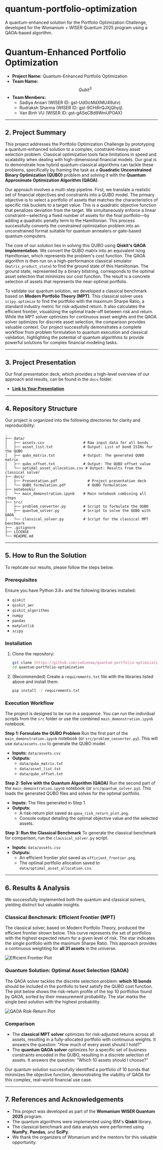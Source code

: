# quantum-portfolio-optimization
A quantum-enhanced solution for the Portfolio Optimization Challenge, developed for the Womanium + WISER Quantum 2025 program using a QAOA-based algorithm.

# Quantum-Enhanced Portfolio Optimization

* **Project Name:** Quantum-Enhanced Portfolio Optimization    
* **Team Name:** $$Qubit^3$$     
* **Team Members:**    
    * Sadiya Ansari (WISER ID: gst-Ud0icMdXMU49utv)    
    * Rudraksh Sharma (WISER ID: gst-9CHiRrQJXjQhyij)    
    * Van Binh VU (WISER ID: gst-gASeCBd9WmUPOAX)    
  
---

## 2. Project Summary

This project addresses the Portfolio Optimization Challenge by prototyping a quantum-enhanced solution to a complex, constraint-heavy asset selection problem. Classical optimization tools face limitations in speed and scalability when dealing with high-dimensional financial models. Our goal is to demonstrate how hybrid quantum-classical algorithms can tackle these problems, specifically by framing the task as a **Quadratic Unconstrained Binary Optimization (QUBO)** problem and solving it with the **Quantum Approximate Optimization Algorithm (QAOA)**.

Our approach involves a multi-step pipeline. First, we translate a realistic set of financial objectives and constraints into a QUBO model. The primary objective is to select a portfolio of assets that matches the characteristics of specific risk buckets to a target value. This is a quadratic objective function that penalizes deviation from the target. We simultaneously enforce a linear constraint—selecting a fixed number of assets for the final portfolio—by adding a quadratic penalty term to the Hamiltonian. This process successfully converts the constrained optimization problem into an unconstrained format suitable for quantum annealers or gate-based quantum computers.

The core of our solution lies in solving this QUBO using **Qiskit's QAOA implementation**. We convert the QUBO matrix into an equivalent Ising Hamiltonian, which represents the problem's cost function. The QAOA algorithm is then run on a high-performance classical simulator (`matrix_product_state`) to find the ground state of this Hamiltonian. The ground state, represented by a binary bitstring, corresponds to the optimal asset selection that minimizes our cost function. The result is a concrete selection of assets that represents the near-optimal portfolio.

To validate our quantum solution, we developed a classical benchmark based on **Modern Portfolio Theory (MPT)**. This classical solver uses `scipy.optimize` to find the portfolio with the maximum Sharpe Ratio, a standard industry metric for risk-adjusted return. It also calculates the efficient frontier, visualizing the optimal trade-off between risk and return. While the MPT solver optimizes for continuous asset weights and the QAOA solver optimizes for discrete asset selection, the comparison provides valuable context. Our project successfully demonstrates a complete workflow from problem formulation to quantum execution and classical validation, highlighting the potential of quantum algorithms to provide powerful solutions for complex financial modeling tasks.

---

## 3. Project Presentation

Our final presentation deck, which provides a high-level overview of our approach and results, can be found in the `docs` folder:   

* **[Link to Your Presentation](./docs/Presentation.pdf)**  


---

## 4. Repository Structure

Our project is organized into the following directories for clarity and reproducibility:

```
.
├── data/
│   ├── assets.csv                  # Raw input data for all bonds
│   ├── asset_list.txt              # Output: List of bond ISINs for the QUBO
│   ├── qubo_matrix.txt             # Output: The generated QUBO matrix
│   ├── qubo_offset.txt             # Output: The QUBO offset value
│   └── optimal_asset_allocation.csv # Output: Results from the classical solver
├── docs/
│   ├── Presentation.pdf              # Project presentation deck
|   └── QUBO_formulation.pdf          # QUBO formulation
├── notebooks/
│   └── main_demonstration.ipynb    # Main notebook combining all steps
├── src/
│   ├── problem_converter.py        # Script to formulate the QUBO
│   ├── quantum_solver.py           # Script to solve the QUBO with QAOA
│   └── classical_solver.py         # Script for the classical MPT benchmark
├── .gitignore
├── LICENSE
└── README.md
```

---

## 5. How to Run the Solution

To replicate our results, please follow the steps below.

### Prerequisites

Ensure you have Python 3.8+ and the following libraries installed:
* `qiskit`
* `qiskit_aer`
* `qiskit_algorithms`
* `numpy`
* `pandas`
* `matplotlib`
* `scipy`

### Installation

1.  Clone the repository:
    ```bash
    git clone [https://github.com/sadieeae/quantum-portfolio-optimization.git](https://github.com/sadieea/quantum-portfolio-optimization.git)
    cd quantum-portfolio-optimization
    ```
2.  (Recommended) Create a `requirements.txt` file with the libraries listed above and install them:
    ```bash
    pip install -r requirements.txt
    ```

### Execution Workflow

The project is designed to be run in a sequence. You can run the individual scripts from the `src` folder or use the combined `main_demonstration.ipynb` notebook.

**Step 1: Formulate the QUBO Problem**
Run the first part of the `main_demonstration.ipynb` notebook (or `src/problem_converter.py`). This will use `data/assets.csv` to generate the QUBO model.

* **Inputs:** `data/assets.csv`
* **Outputs:**
    * `data/qubo_matrix.txt`
    * `data/asset_list.txt`
    * `data/qubo_offset.txt`

**Step 2: Solve with the Quantum Algorithm (QAOA)**
Run the second part of the `main_demonstration.ipynb` notebook (or `src/quantum_solver.py`). This loads the generated QUBO files and solves for the optimal portfolio.

* **Inputs:** The files generated in Step 1.
* **Outputs:**
    * A risk-return plot saved as `qaoa_risk_return_plot.png`.
    * Console output detailing the optimal objective value and the selected assets.

**Step 3: Run the Classical Benchmark**
To generate the classical benchmark for comparison, run the `classical_solver.py` script.

* **Inputs:** `data/assets.csv`
* **Outputs:**
    * An efficient frontier plot saved as `efficient_frontier.png`.
    * The optimal portfolio allocation saved to `data/optimal_asset_allocation.csv`.

---

## 6. Results & Analysis

We successfully implemented both the quantum and classical solvers, yielding distinct but valuable insights.

### Classical Benchmark: Efficient Frontier (MPT)

The classical solver, based on Modern Portfolio Theory, produced the efficient frontier shown below. This curve represents the set of portfolios with the highest expected return for a given level of risk. The star indicates the single portfolio with the maximum Sharpe Ratio. This approach provides a continuous weighting for **all 31 assets** in the universe.

![Efficient Frontier Plot](./docs/efficient_frontier.png)

### Quantum Solution: Optimal Asset Selection (QAOA)

The QAOA solver tackles the discrete selection problem: **which 10 bonds** should be included in the portfolio to best satisfy the QUBO cost function. The plot below shows the risk-return profile of the top 10 portfolios found by QAOA, sorted by their measurement probability. The star marks the single best solution with the highest probability.

![QAOA Risk-Return Plot](./docs/qaoa_risk_return_plot.png)

### Comparison

* The **classical MPT solver** optimizes for risk-adjusted returns across all assets, resulting in a fully-allocated portfolio with continuous weights. It answers the question: "How much of every asset should I hold?"
* The **quantum QAOA solver** optimizes for a specific set of business constraints encoded in the QUBO, resulting in a discrete selection of assets. It answers the question: "Which 10 assets should I choose?"

Our quantum solution successfully identified a portfolio of 10 bonds that minimizes the objective function, demonstrating the viability of QAOA for this complex, real-world financial use case.

---

## 7. References and Acknowledgements

* This project was developed as part of the **Womanium WISER Quantum 2025** program.
* The quantum algorithms were implemented using IBM's **Qiskit** library.
* The classical benchmark and data analysis were performed using **NumPy**, **Pandas**, and **SciPy**.
* We thank the organizers of Womanium and the mentors for this valuable opportunity.

